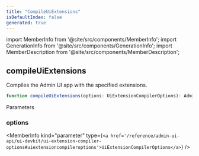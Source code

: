 ```yaml
---
title: "CompileUiExtensions"
isDefaultIndex: false
generated: true
---
```

<!-- This file was generated from the Vendure source. Do not modify. Instead, re-run the "docs:build" script -->
import MemberInfo from '@site/src/components/MemberInfo';
import GenerationInfo from '@site/src/components/GenerationInfo';
import MemberDescription from '@site/src/components/MemberDescription';


## compileUiExtensions

<GenerationInfo sourceFile="packages/ui-devkit/src/compiler/compile.ts" sourceLine="36" packageName="@vendure/ui-devkit" />

Compiles the Admin UI app with the specified extensions.

```ts title="Signature"
function compileUiExtensions(options: UiExtensionCompilerOptions): AdminUiAppConfig | AdminUiAppDevModeConfig
```
Parameters

### options

<MemberInfo kind="parameter" type={`<a href='/reference/admin-ui-api/ui-devkit/ui-extension-compiler-options#uiextensioncompileroptions'>UiExtensionCompilerOptions</a>`} />

